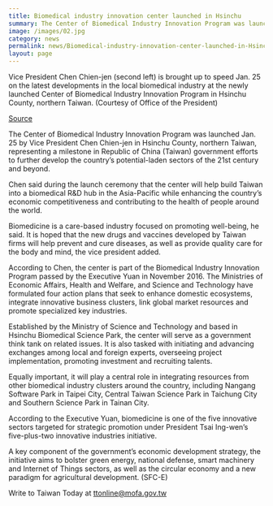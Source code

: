 ```yaml
---
title: Biomedical industry innovation center launched in Hsinchu
summary: The Center of Biomedical Industry Innovation Program was launched Jan. 25 by Vice President Chen Chien-jen in Hsinchu County, northern Taiwan, representing a milestone in Republic of China (Taiwan) government efforts to further develop the country’s potential-laden sectors of the 21st century and beyond.
image: /images/02.jpg
category: news
permalink: news/Biomedical-industry-innovation-center-launched-in-Hsinchu/
layout: page
---
```


Vice President Chen Chien-jen (second left) is brought up to speed Jan. 25 on the latest developments in the local biomedical industry at the newly launched Center of Biomedical Industry Innovation Program in Hsinchu County, northern Taiwan. (Courtesy of Office of the President)

[Source](https://taiwantoday.tw/news.php?unit=2,6,10,15,18&post=110797 "Permalink to Biomedical industry innovation center launched in Hsinchu")

The Center of Biomedical Industry Innovation Program was launched Jan. 25 by Vice President Chen Chien-jen in Hsinchu County, northern Taiwan, representing a milestone in Republic of China (Taiwan) government efforts to further develop the country’s potential-laden sectors of the 21st century and beyond.

Chen said during the launch ceremony that the center will help build Taiwan into a biomedical R&D hub in the Asia-Pacific while enhancing the country’s economic competitiveness and contributing to the health of people around the world.

Biomedicine is a care-based industry focused on promoting well-being, he said. It is hoped that the new drugs and vaccines developed by Taiwan firms will help prevent and cure diseases, as well as provide quality care for the body and mind, the vice president added.

According to Chen, the center is part of the Biomedical Industry Innovation Program passed by the Executive Yuan in November 2016. The Ministries of Economic Affairs, Health and Welfare, and Science and Technology have formulated four action plans that seek to enhance domestic ecosystems, integrate innovative business clusters, link global market resources and promote specialized key industries.

Established by the Ministry of Science and Technology and based in Hsinchu Biomedical Science Park, the center will serve as a government think tank on related issues. It is also tasked with initiating and advancing exchanges among local and foreign experts, overseeing project implementation, promoting investment and recruiting talents.

Equally important, it will play a central role in integrating resources from other biomedical industry clusters around the country, including Nangang Software Park in Taipei City, Central Taiwan Science Park in Taichung City and Southern Science Park in Tainan City.

According to the Executive Yuan, biomedicine is one of the five innovative sectors targeted for strategic promotion under President Tsai Ing-wen’s five-plus-two innovative industries initiative.

A key component of the government’s economic development strategy, the initiative aims to bolster green energy, national defense, smart machinery and Internet of Things sectors, as well as the circular economy and a new paradigm for agricultural development. (SFC-E)

Write to Taiwan Today at [ttonline@mofa.gov.tw](mailto:ttonline@mofa.gov.tw)